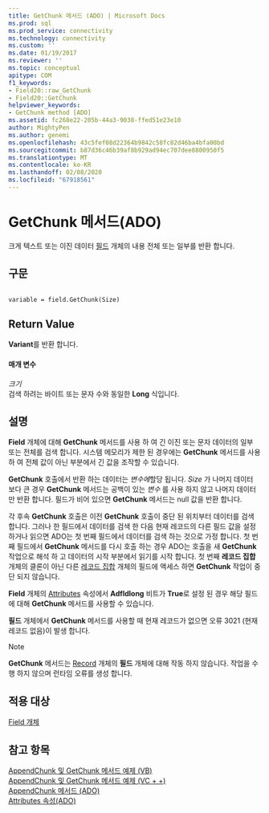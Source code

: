 ```yaml
---
title: GetChunk 메서드 (ADO) | Microsoft Docs
ms.prod: sql
ms.prod_service: connectivity
ms.technology: connectivity
ms.custom: ''
ms.date: 01/19/2017
ms.reviewer: ''
ms.topic: conceptual
apitype: COM
f1_keywords:
- Field20::raw_GetChunk
- Field20::GetChunk
helpviewer_keywords:
- GetChunk method [ADO]
ms.assetid: fc268e22-205b-44a3-9038-ffed51e23e10
author: MightyPen
ms.author: genemi
ms.openlocfilehash: 43c5fef08d22364b9842c58fc82d46ba4bfa00bd
ms.sourcegitcommit: b87d36c46b39af8b929ad94ec707dee8800950f5
ms.translationtype: MT
ms.contentlocale: ko-KR
ms.lasthandoff: 02/08/2020
ms.locfileid: "67918561"
---
```

# <a name="getchunk-method-ado"></a>GetChunk 메서드(ADO)
크게 텍스트 또는 이진 데이터 [필드](../../../ado/reference/ado-api/field-object.md) 개체의 내용 전체 또는 일부를 반환 합니다.  
  
## <a name="syntax"></a>구문  
  
```  
  
variable = field.GetChunk(Size)  
```  
  
## <a name="return-value"></a>Return Value  
 **Variant**를 반환 합니다.  
  
#### <a name="parameters"></a>매개 변수  
 *크기*  
 검색 하려는 바이트 또는 문자 수와 동일한 **Long** 식입니다.  
  
## <a name="remarks"></a>설명  
 **Field** 개체에 대해 **GetChunk** 메서드를 사용 하 여 긴 이진 또는 문자 데이터의 일부 또는 전체를 검색 합니다. 시스템 메모리가 제한 된 경우에는 **GetChunk** 메서드를 사용 하 여 전체 값이 아닌 부분에서 긴 값을 조작할 수 있습니다.  
  
 **GetChunk** 호출에서 반환 하는 데이터는 *변수에*할당 됩니다. *Size* 가 나머지 데이터 보다 큰 경우 **GetChunk** 메서드는 공백이 있는 *변수* 를 사용 하지 않고 나머지 데이터만 반환 합니다. 필드가 비어 있으면 **GetChunk** 메서드는 null 값을 반환 합니다.  
  
 각 후속 **GetChunk** 호출은 이전 **GetChunk** 호출이 중단 된 위치부터 데이터를 검색 합니다. 그러나 한 필드에서 데이터를 검색 한 다음 현재 레코드의 다른 필드 값을 설정 하거나 읽으면 ADO는 첫 번째 필드에서 데이터를 검색 하는 것으로 가정 합니다. 첫 번째 필드에서 **GetChunk** 메서드를 다시 호출 하는 경우 ADO는 호출을 새 **GetChunk** 작업으로 해석 하 고 데이터의 시작 부분에서 읽기를 시작 합니다. 첫 번째 **레코드 집합** 개체의 클론이 아닌 다른 [레코드 집합](../../../ado/reference/ado-api/recordset-object-ado.md) 개체의 필드에 액세스 하면 **GetChunk** 작업이 중단 되지 않습니다.  
  
 **Field** 개체의 [Attributes](../../../ado/reference/ado-api/attributes-property-ado.md) 속성에서 **Adfldlong** 비트가 **True**로 설정 된 경우 해당 필드에 대해 **GetChunk** 메서드를 사용할 수 있습니다.  
  
 **필드** 개체에서 **GetChunk** 메서드를 사용할 때 현재 레코드가 없으면 오류 3021 (현재 레코드 없음)이 발생 합니다.  
  
> [!NOTE]
>  **GetChunk** 메서드는 [Record](../../../ado/reference/ado-api/record-object-ado.md) 개체의 **필드** 개체에 대해 작동 하지 않습니다. 작업을 수행 하지 않으며 런타임 오류를 생성 합니다.  
  
## <a name="applies-to"></a>적용 대상  
 [Field 개체](../../../ado/reference/ado-api/field-object.md)  
  
## <a name="see-also"></a>참고 항목  
 [AppendChunk 및 GetChunk 메서드 예제 (VB)](../../../ado/reference/ado-api/appendchunk-and-getchunk-methods-example-vb.md)   
 [AppendChunk 및 GetChunk 메서드 예제 (VC + +)](../../../ado/reference/ado-api/appendchunk-and-getchunk-methods-example-vc.md)   
 [AppendChunk 메서드 (ADO)](../../../ado/reference/ado-api/appendchunk-method-ado.md)   
 [Attributes 속성(ADO)](../../../ado/reference/ado-api/attributes-property-ado.md)
